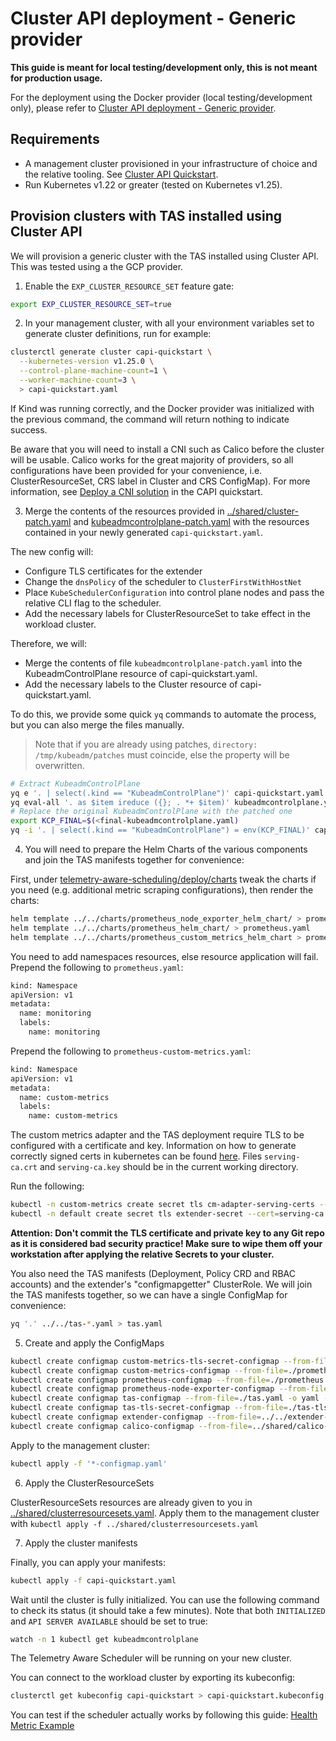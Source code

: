 # Cluster API deployment - Generic provider

**This guide is meant for local testing/development only, this is not meant for production usage.**

For the deployment using the Docker provider (local testing/development only), please refer to [Cluster API deployment - Generic provider](capi.md).

## Requirements

- A management cluster provisioned in your infrastructure of choice and the relative tooling.
  See [Cluster API Quickstart](https://cluster-api.sigs.k8s.io/user/quick-start.html).
- Run Kubernetes v1.22 or greater (tested on Kubernetes v1.25).

## Provision clusters with TAS installed using Cluster API

We will provision a generic cluster with the TAS installed using Cluster API. This was tested using a the GCP provider.

1. Enable the `EXP_CLUSTER_RESOURCE_SET` feature gate:

```bash
export EXP_CLUSTER_RESOURCE_SET=true
```

2. In your management cluster, with all your environment variables set to generate cluster definitions, run for example:

```bash
clusterctl generate cluster capi-quickstart \
  --kubernetes-version v1.25.0 \
  --control-plane-machine-count=1 \
  --worker-machine-count=3 \
  > capi-quickstart.yaml
```

If Kind was running correctly, and the Docker provider was initialized with the previous command, the command will return nothing to indicate success.

Be aware that you will need to install a CNI such as Calico before the cluster will be usable. 
Calico works for the great majority of providers, so all configurations have been provided for your convenience, i.e. ClusterResourceSet, CRS label in Cluster and CRS ConfigMap). 
For more information, see [Deploy a CNI solution](https://cluster-api.sigs.k8s.io/user/quick-start.html#deploy-a-cni-solution) in the CAPI quickstart.

3. Merge the contents of the resources provided in [../shared/cluster-patch.yaml](../shared/cluster-patch.yaml) and [kubeadmcontrolplane-patch.yaml](kubeadmcontrolplane-patch.yaml) with
   the resources contained in your newly generated `capi-quickstart.yaml`.

The new config will:
- Configure TLS certificates for the extender
- Change the `dnsPolicy` of the scheduler to `ClusterFirstWithHostNet`
- Place `KubeSchedulerConfiguration` into control plane nodes and pass the relative CLI flag to the scheduler.
- Add the necessary labels for ClusterResourceSet to take effect in the workload cluster.

Therefore, we will:
- Merge the contents of file `kubeadmcontrolplane-patch.yaml` into the KubeadmControlPlane resource of capi-quickstart.yaml.
- Add the necessary labels to the Cluster resource of capi-quickstart.yaml.

To do this, we provide some quick `yq` commands to automate the process, but you can also merge the files manually.

> Note that if you are already using patches, `directory: /tmp/kubeadm/patches` must coincide, else the property will be
> overwritten.

```bash
# Extract KubeadmControlPlane
yq e '. | select(.kind == "KubeadmControlPlane")' capi-quickstart.yaml > kubeadmcontrolplane.yaml
yq eval-all '. as $item ireduce ({}; . *+ $item)' kubeadmcontrolplane.yaml kubeadmcontrolplane-patch.yaml > final-kubeadmcontrolplane.yaml
# Replace the original KubeadmControlPlane with the patched one
export KCP_FINAL=$(<final-kubeadmcontrolplane.yaml)
yq -i '. | select(.kind == "KubeadmControlPlane") = env(KCP_FINAL)' capi-quickstart.yaml
```

4. You will need to prepare the Helm Charts of the various components and join the TAS manifests together for convenience:

First, under [telemetry-aware-scheduling/deploy/charts](../../../deploy/charts) tweak the charts if you need (e.g.
additional metric scraping configurations), then render the charts:

```bash
helm template ../../charts/prometheus_node_exporter_helm_chart/ > prometheus-node-exporter.yaml
helm template ../../charts/prometheus_helm_chart/ > prometheus.yaml
helm template ../../charts/prometheus_custom_metrics_helm_chart > prometheus-custom-metrics.yaml
```

You need to add namespaces resources, else resource application will fail. Prepend the following to `prometheus.yaml`:

```bash
kind: Namespace
apiVersion: v1
metadata:
  name: monitoring
  labels:
    name: monitoring
````

Prepend the following to `prometheus-custom-metrics.yaml`:
```bash
kind: Namespace
apiVersion: v1
metadata:
  name: custom-metrics
  labels:
    name: custom-metrics
```

The custom metrics adapter and the TAS deployment require TLS to be configured with a certificate and key.
Information on how to generate correctly signed certs in kubernetes can be found [here](https://github.com/kubernetes-sigs/apiserver-builder-alpha/blob/master/docs/concepts/auth.md).
Files `serving-ca.crt` and `serving-ca.key` should be in the current working directory.

Run the following:

```bash
kubectl -n custom-metrics create secret tls cm-adapter-serving-certs --cert=serving-ca.crt --key=serving-ca.key -oyaml --dry-run=client > custom-metrics-tls-secret.yaml
kubectl -n default create secret tls extender-secret --cert=serving-ca.crt --key=serving-ca.key -oyaml --dry-run=client > tas-tls-secret.yaml
```

**Attention: Don't commit the TLS certificate and private key to any Git repo as it is considered bad security practice! Make sure to wipe them off your workstation after applying the relative Secrets to your cluster.**

You also need the TAS manifests (Deployment, Policy CRD and RBAC accounts) and the extender's "configmapgetter"
ClusterRole. We will join the TAS manifests together, so we can have a single ConfigMap for convenience:

```bash
yq '.' ../../tas-*.yaml > tas.yaml
```

5. Create and apply the ConfigMaps

```bash
kubectl create configmap custom-metrics-tls-secret-configmap --from-file=./custom-metrics-tls-secret.yaml -o yaml --dry-run=client > custom-metrics-tls-secret-configmap.yaml
kubectl create configmap custom-metrics-configmap --from-file=./prometheus-custom-metrics.yaml -o yaml --dry-run=client > custom-metrics-configmap.yaml
kubectl create configmap prometheus-configmap --from-file=./prometheus.yaml -o yaml --dry-run=client > prometheus-configmap.yaml
kubectl create configmap prometheus-node-exporter-configmap --from-file=./prometheus-node-exporter.yaml -o yaml --dry-run=client > prometheus-node-exporter-configmap.yaml
kubectl create configmap tas-configmap --from-file=./tas.yaml -o yaml --dry-run=client > tas-configmap.yaml
kubectl create configmap tas-tls-secret-configmap --from-file=./tas-tls-secret.yaml -o yaml --dry-run=client > tas-tls-secret-configmap.yaml
kubectl create configmap extender-configmap --from-file=../../extender-configuration/configmap-getter.yaml -o yaml --dry-run=client > extender-configmap.yaml
kubectl create configmap calico-configmap --from-file=../shared/calico-configmap.yaml -o yaml --dry-run=client > calico-configmap.yaml
```

Apply to the management cluster:

```bash
kubectl apply -f '*-configmap.yaml'
```

6. Apply the ClusterResourceSets

ClusterResourceSets resources are already given to you in [../shared/clusterresourcesets.yaml](../shared/clusterresourcesets.yaml).
Apply them to the management cluster with `kubectl apply -f ../shared/clusterresourcesets.yaml`

7. Apply the cluster manifests

Finally, you can apply your manifests:

```bash
kubectl apply -f capi-quickstart.yaml
```

Wait until the cluster is fully initialized. You can use the following command to check its status (it should take a few minutes).
Note that both `INITIALIZED` and `API SERVER AVAILABLE` should be set to true:

```bash
watch -n 1 kubectl get kubeadmcontrolplane
```

The Telemetry Aware Scheduler will be running on your new cluster.

You can connect to the workload cluster by exporting its kubeconfig:

```bash
clusterctl get kubeconfig capi-quickstart > capi-quickstart.kubeconfig
```

You can test if the scheduler actually works by following this guide:
[Health Metric Example](https://github.com/intel/platform-aware-scheduling/blob/master/telemetry-aware-scheduling/docs/health-metric-example.md)